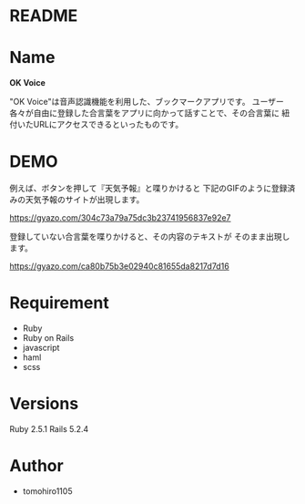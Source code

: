 # README

# Name

**OK Voice**
 
"OK Voice"は音声認識機能を利用した、ブックマークアプリです。
ユーザー各々が自由に登録した合言葉をアプリに向かって話すことで、その合言葉に
紐付いたURLにアクセスできるといったものです。
 
# DEMO

例えば、ボタンを押して『天気予報』と喋りかけると
下記のGIFのように登録済みの天気予報のサイトが出現します。

https://gyazo.com/304c73a79a75dc3b23741956837e92e7

登録していない合言葉を喋りかけると、その内容のテキストが
そのまま出現します。

https://gyazo.com/ca80b75b3e02940c81655da8217d7d16
 
# Requirement
 
* Ruby
* Ruby on Rails
* javascript
* haml
* scss

# Versions

Ruby 2.5.1
Rails 5.2.4
 
# Author
 
* tomohiro1105